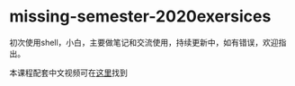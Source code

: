 # missing-semester-2020exersices
初次使用shell，小白，主要做笔记和交流使用，持续更新中，如有错误，欢迎指出。

本课程配套中文视频可在[这里](https://www.bilibili.com/video/BV1x7411H7wa?from=search&seid=13422479024339352079)找到
